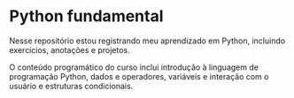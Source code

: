 # Python fundamental

Nesse repositório estou registrando meu aprendizado em Python, incluindo exercícios, anotações e projetos.

O conteúdo programático do curso inclui introdução à linguagem de programação Python, dados e operadores, variáveis e interação com o usuário e estruturas condicionais.
